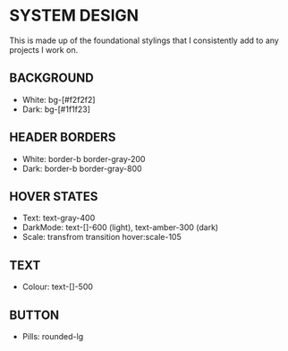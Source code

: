 # SYSTEM DESIGN
This is made up of the foundational stylings that I consistently add to any projects I work on.
## BACKGROUND
- White: bg-[#f2f2f2]
- Dark: bg-[#1f1f23]

## HEADER BORDERS
- White: border-b border-gray-200
- Dark: border-b border-gray-800

## HOVER STATES
- Text: text-gray-400
- DarkMode: text-[<anyColour>]-600 (light), text-amber-300 (dark)
- Scale: transfrom transition hover:scale-105

## TEXT
- Colour: text-[<anyColour>]-500

## BUTTON
- Pills: rounded-lg
